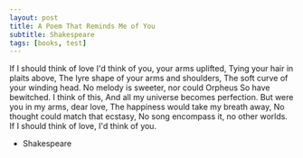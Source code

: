 ```yaml
---
layout: post
title: A Poem That Reminds Me of You
subtitle: Shakespeare
tags: [books, test]
---
```


If I should think of love
I'd think of you, your arms uplifted,
Tying your hair in plaits above,
The lyre shape of your arms and shoulders,
The soft curve of your winding head.
No melody is sweeter, nor could Orpheus
So have bewitched. I think of this,
And all my universe becomes perfection.
But were you in my arms, dear love,
The happiness would take my breath away,
No thought could match that ecstasy,
No song encompass it, no other worlds.
If I should think of love,
I'd think of you.

- Shakespeare

